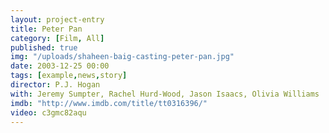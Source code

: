 ```yaml
---
layout: project-entry
title: Peter Pan
category: [Film, All]
published: true
img: "/uploads/shaheen-baig-casting-peter-pan.jpg"
date: 2003-12-25 00:00
tags: [example,news,story]
director: P.J. Hogan
with: Jeremy Sumpter, Rachel Hurd-Wood, Jason Isaacs, Olivia Williams
imdb: "http://www.imdb.com/title/tt0316396/"
video: c3gmc82aqu
---
```



